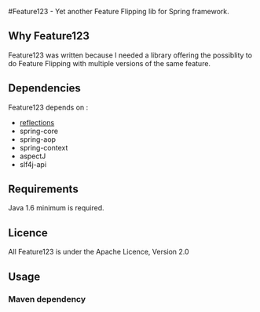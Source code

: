 #Feature123 - Yet another Feature Flipping lib for Spring framework.

## Why Feature123
Feature123 was written because I needed a library offering the possiblity to do Feature Flipping with multiple versions of the same feature.

## Dependencies
Feature123 depends on :

- [reflections](https://github.com/ronmamo/reflections)
- spring-core
- spring-aop
- spring-context
- aspectJ
- slf4j-api

## Requirements
Java 1.6 minimum is required.

## Licence
All Feature123 is under the Apache Licence, Version 2.0

## Usage

### Maven dependency


